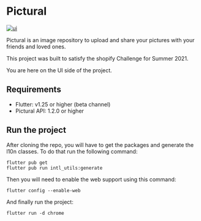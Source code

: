# Pictural
[![ui](https://img.shields.io/badge/UI-0.5.0-blue.svg)](https://shields.io/)

Pictural is an image repository to upload and share your pictures with your friends and loved ones.

This project was built to satisfy the shopify Challenge for Summer 2021.

You are here on the UI side of the project.

## Requirements

- Flutter: v1.25 or higher (beta channel)
- Pictural API: 1.2.0 or higher

## Run the project

After cloning the repo, you will have to get the packages and generate the l10n classes. To do that run the following command:
```
flutter pub get
flutter pub run intl_utils:generate
```

Then you will need to enable the web support using this command:
```
flutter config --enable-web
```

And finally run the project:
```
flutter run -d chrome
```

